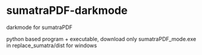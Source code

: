 # sumatraPDF-darkmode
darkmode for sumatraPDF

python based program + executable, download only sumatraPDF_mode.exe in replace_sumatra/dist for windows
